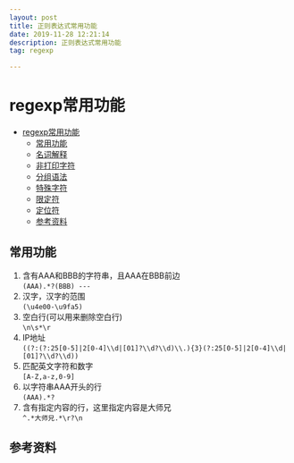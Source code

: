 ```yaml
---
layout: post
title: 正则表达式常用功能
date: 2019-11-28 12:21:14
description: 正则表达式常用功能
tag: regexp

---
```




# regexp常用功能

- [regexp常用功能](#regexp常用功能)
  - [常用功能](#常用功能)
  - [名词解释](#名词解释)
  - [非打印字符](#非打印字符)
  - [分组语法](#分组语法)
  - [特殊字符](#特殊字符)
  - [限定符](#限定符)
  - [定位符](#定位符)
  - [参考资料](#参考资料)

## 常用功能

1. 含有AAA和BBB的字符串，且AAA在BBB前边  
   `(AAA).*?(BBB) ---`
2. 汉字，汉字的范围  
   `(\u4e00-\u9fa5)`
3. 空白行(可以用来删除空白行)  
   `\n\s*\r`
4. IP地址  
   `((?:(?:25[0-5]|2[0-4]\\d|[01]?\\d?\\d)\\.){3}(?:25[0-5]|2[0-4]\\d|[01]?\\d?\\d))`
5. 匹配英文字符和数字  
   `[A-Z,a-z,0-9]`
6. 以字符串AAA开头的行  
   `(AAA).*?`
7. 含有指定内容的行，这里指定内容是大师兄  
   `^.*大师兄.*\r?\n`

## 参考资料

